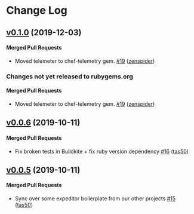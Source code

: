 # Change Log

<!-- latest_release 0.1.0 -->
## [v0.1.0](https://github.com/chef/chef-core/tree/v0.1.0) (2019-12-03)

#### Merged Pull Requests
- Moved telemeter to chef-telemetry gem. [#19](https://github.com/chef/chef-core/pull/19) ([zenspider](https://github.com/zenspider))
<!-- latest_release -->

<!-- release_rollup since=0.0.6 -->
### Changes not yet released to rubygems.org

#### Merged Pull Requests
- Moved telemeter to chef-telemetry gem. [#19](https://github.com/chef/chef-core/pull/19) ([zenspider](https://github.com/zenspider)) <!-- 0.1.0 -->
<!-- release_rollup -->

<!-- latest_stable_release -->
## [v0.0.6](https://github.com/chef/chef-core/tree/v0.0.6) (2019-10-11)

#### Merged Pull Requests
- Fix broken tests in Buildkite + fix ruby version dependency [#16](https://github.com/chef/chef-core/pull/16) ([tas50](https://github.com/tas50))
<!-- latest_stable_release -->

## [v0.0.5](https://github.com/chef/chef-core/tree/v0.0.5) (2019-10-11)

#### Merged Pull Requests
- Sync over some expeditor boilerplate from our other projects [#15](https://github.com/chef/chef-core/pull/15) ([tas50](https://github.com/tas50))